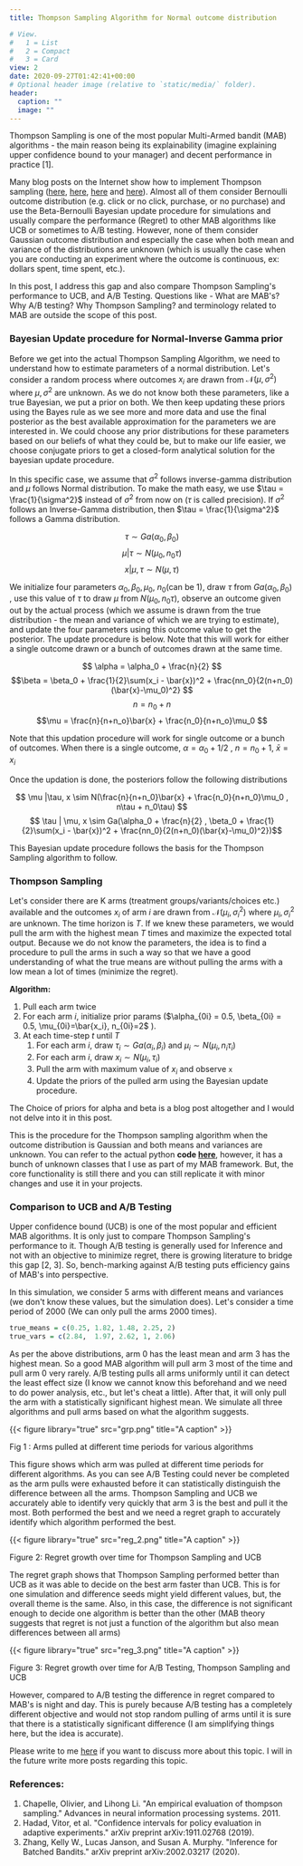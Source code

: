 ```yaml
---
title: Thompson Sampling Algorithm for Normal outcome distribution

# View.
#   1 = List
#   2 = Compact
#   3 = Card
view: 2
date: 2020-09-27T01:42:41+00:00
# Optional header image (relative to `static/media/` folder).
header:
  caption: ""
  image: ""
---
```


Thompson Sampling is one of the most popular Multi-Armed bandit (MAB) algorithms - the main reason being its explainability (imagine explaining upper confidence bound to your manager) and decent performance in practice [1].

Many blog posts on the Internet show how to implement Thompson sampling ([here](https://visualstudiomagazine.com/articles/2019/06/01/thompson-sampling.aspx), [here](https://towardsdatascience.com/hompson-sampling-for-multi-armed-bandit-problems-part-1-b750cbbdad34), [here](https://peterroelants.github.io/posts/multi-armed-bandit-implementation/) and [here](https://medium.com/analytics-vidhya/multi-armed-bandit-analysis-of-thompson-sampling-algorithm-6375271f40d1)). Almost all of them consider Bernoulli outcome distribution (e.g. click or no click, purchase, or no purchase) and use the Beta-Bernoulli Bayesian update procedure for simulations and usually compare the performance (Regret) to other MAB algorithms like UCB or sometimes to A/B testing. However, none of them consider Gaussian outcome distribution and especially the case when both mean and variance of the distributions are unknown (which is usually the case when you are conducting an experiment where the outcome is continuous, ex: dollars spent, time spent, etc.).

In this post, I address this gap and also compare Thompson Sampling's performance to UCB, and A/B Testing. Questions like - What are MAB's? Why A/B testing? Why Thompson Sampling? and terminology related to MAB are outside the scope of this post.

### Bayesian Update procedure for Normal-Inverse Gamma prior

Before we get into the actual Thompson Sampling Algorithm, we need to understand how to estimate parameters of a normal distribution. Let's consider a random process where outcomes $x_i$ are drawn from $\mathcal{N}(\mu, \sigma^2)$ where $\mu, \sigma^2$ are unknown. As we do not know both these parameters, like a true Bayesian, we put a prior on both. We then keep updating these priors using the Bayes rule as we see more and more data and use the final posterior as the best available approximation for the parameters we are interested in. We could choose any prior distributions for these parameters based on our beliefs of what they could be, but to make our life easier, we choose conjugate priors to get a closed-form analytical solution for the bayesian update procedure.

In this specific case, we assume that $\sigma^2$ follows inverse-gamma distribution and $\mu$ follows Normal distribution. To make the math easy, we use $\tau = \frac{1}{\sigma^2}$ instead of  $\sigma^2$ from now on ($\tau$ is called precision). If $\sigma^2$ follows an Inverse-Gamma distribution, then  $\tau = \frac{1}{\sigma^2}$ follows a Gamma distribution.

$$
\tau \sim Ga(\alpha_0, \beta_0) $$
$$\mu |\tau \sim N(\mu_0, n_0\tau) $$
$$x |\mu, \tau \sim N(\mu, \tau)
$$

We initialize four parameters $\alpha_0, \beta_0, \mu_0$, $n_0$(can be 1), draw $\tau$ from $Ga(\alpha_0, \beta_0)$ , use this value of $\tau$ to draw $\mu$ from $N(\mu_0, n_0\tau)$, observe an outcome given out by the actual process (which we assume is drawn from the true distribution - the mean and variance of which we are trying to estimate), and update the four parameters using this outcome value to get the posterior. The update procedure is below. Note that this will work for either a single outcome drawn or a bunch of outcomes drawn at the same time.

$$
\alpha = \alpha_0 + \frac{n}{2} $$
$$\beta = \beta_0 + \frac{1}{2}\sum(x_i - \bar{x})^2 + \frac{nn_0}{2(n+n_0)(\bar{x}-\mu_0)^2} $$
$$n = n_0 + n $$
$$\mu = \frac{n}{n+n_o}\bar{x} + \frac{n_0}{n+n_o}\mu_0 $$

Note that this updation procedure will work for single outcome or a bunch of outcomes. When there is a single outcome, $\alpha = \alpha_0 + 1/2$ , $n = n_0 + 1$, $\bar{x} = x_i$

Once the updation is done, the posteriors follow the following distributions

$$
\mu |\tau, x \sim N(\frac{n}{n+n_0}\bar{x} + \frac{n_0}{n+n_0}\mu_0 , n\tau + n_0\tau) $$
$$ \tau | \mu, x \sim Ga(\alpha_0 + \frac{n}{2} , \beta_0 + \frac{1}{2}\sum(x_i - \bar{x})^2 + \frac{nn_0}{2(n+n_0)(\bar{x}-\mu_0)^2})$$

This Bayesian update procedure follows the basis for the Thompson Sampling algorithm to follow.

### Thompson Sampling

Let's consider there are K arms (treatment groups/variants/choices etc.) available and the outcomes $x_i$ of arm $i$ are drawn from $\mathcal{N}(\mu_i, \sigma_i^2)$ where $\mu_i, \sigma_i^2$ are unknown. The time horizon is $T$. If we knew these parameters, we would pull the arm with the highest mean $T$ times and maximize the expected total output. Because we do not know the parameters, the idea is to find a procedure to pull the arms in such a way so that we have a good understanding of what the true means are without pulling the arms with a low mean a lot of times (minimize the regret).

**Algorithm:**
1. Pull each arm twice
2. For each arm $i$, initialize prior params ($\alpha_{0i} = 0.5, \beta_{0i} = 0.5, \mu_{0i}=\bar{x_i}, n_{0i}=2$ ).
3. At each time-step $t$ until $T$
     1. For each arm $i$,  draw $\tau_i \sim Ga(\alpha_i, \beta_i)$ and  $\mu_i  \sim N(\mu_i, n_i\tau_i)$
     2. For each arm $i$,  draw $x_i \sim N(\mu_i, \tau_i)$
     3. Pull the arm with maximum value of $x_i$ and observe $\mathtt{x}$
     4. Update the priors of the pulled arm using the Bayesian update procedure.

The Choice of priors for alpha and beta is a blog post altogether and I would not delve into it in this post.


This is the procedure for the Thompson sampling algorithm when the outcome distribution is Gaussian and both means and variances are unknown. You can refer to the actual python **code [here](https://github.com/sandeepgangarapu/code_for_the_blog/blob/master/thompson_sampling.py)**, however, it has a bunch of unknown classes that I use as part of my MAB framework. But, the core functionality is still there and you can still replicate it with minor changes and use it in your projects.

### Comparison to UCB and A/B Testing

Upper confidence bound (UCB) is one of the most popular and efficient MAB algorithms. It is only just to compare Thompson Sampling's performance to it. Though A/B testing is generally used for Inference and not with an objective to minimize regret, there is growing literature to bridge this gap [2, 3]. So, bench-marking against A/B testing puts efficiency gains of MAB's into perspective.

In this simulation, we consider 5 arms with different means and variances (we don't know these values, but the simulation does). Let's consider a time period of 2000 (We can only pull the arms 2000 times).

```r
true_means = c(0.25, 1.82, 1.48, 2.25, 2)
true_vars = c(2.84,  1.97, 2.62, 1, 2.06)
```

As per the above distributions, arm 0 has the least mean and arm 3 has the highest mean. So a good MAB algorithm will pull arm 3 most of the time and pull arm 0 very rarely. A/B testing pulls all arms uniformly until it can detect the least effect size (I know we cannot know this beforehand and we need to do power analysis, etc., but let's cheat a little). After that, it will only pull the arm with a statistically significant highest mean. We simulate all three algorithms and pull arms based on what the algorithm suggests.

{{< figure library="true" src="grp.png" title="A caption" >}}

Fig 1 : Arms pulled at different time periods for various algorithms

This figure shows which arm was pulled at different time periods for different algorithms. As you can see A/B Testing could never be completed as the arm pulls were exhausted before it can statistically distinguish the difference between all the arms. Thompson Sampling and UCB we accurately able to identify very quickly that arm 3 is the best and pull it the most. Both performed the best and we need a regret graph to accurately identify which algorithm performed the best.

{{< figure library="true" src="reg_2.png" title="A caption" >}}

Figure 2: Regret growth over time for Thompson Sampling and UCB

The regret graph shows that Thompson Sampling performed better than UCB as it was able to decide on the best arm faster than UCB. This is for one simulation and difference seeds might yield different values, but, the overall theme is the same. Also, in this case, the difference is not significant enough to decide one algorithm is better than the other (MAB theory suggests that regret is not just a function of the algorithm but also mean differences between all arms)

{{< figure library="true" src="reg_3.png" title="A caption" >}}

Figure 3: Regret growth over time for A/B Testing, Thompson Sampling and UCB

However, compared to A/B testing the difference in regret compared to MAB's is night and day. This is purely because A/B testing has a completely different objective and would not stop random pulling of arms until it is sure that there is a statistically significant difference (I am simplifying things here, but the idea is accurate).

Please write to me [here](https://sandeepgangarapu.com/Contact-f68d458e3ce14976a309e14827288e37) if you want to discuss more about this topic. I will in the future write more posts regarding this topic.

### References:

1. Chapelle, Olivier, and Lihong Li. "An empirical evaluation of thompson sampling." Advances in neural information processing systems. 2011.
2. Hadad, Vitor, et al. "Confidence intervals for policy evaluation in adaptive experiments." arXiv preprint arXiv:1911.02768 (2019).
3. Zhang, Kelly W., Lucas Janson, and Susan A. Murphy. "Inference for Batched Bandits." arXiv preprint arXiv:2002.03217 (2020).
